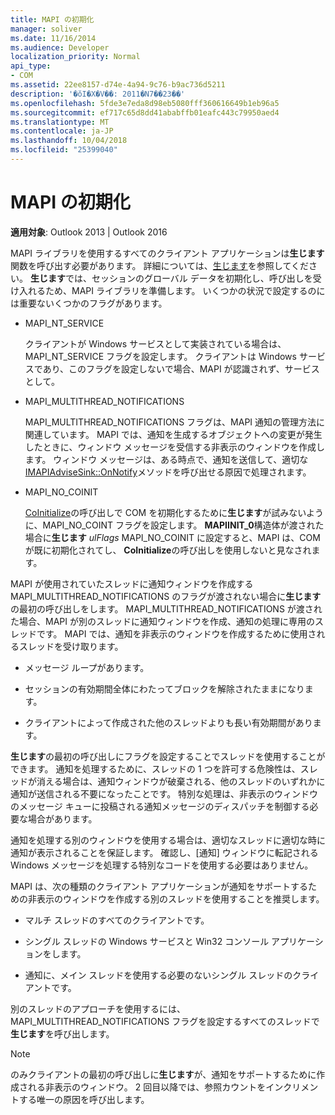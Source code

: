 ```yaml
---
title: MAPI の初期化
manager: soliver
ms.date: 11/16/2014
ms.audience: Developer
localization_priority: Normal
api_type:
- COM
ms.assetid: 22ee8157-d74e-4a94-9c76-b9ac736d5211
description: '�ŏI�X�V��: 2011�N7��23��'
ms.openlocfilehash: 5fde3e7eda8d98eb5080fff360616649b1eb96a5
ms.sourcegitcommit: ef717c65d8dd41ababffb01eafc443c79950aed4
ms.translationtype: MT
ms.contentlocale: ja-JP
ms.lasthandoff: 10/04/2018
ms.locfileid: "25399040"
---
```

# <a name="initializing-mapi"></a>MAPI の初期化

  
  
**適用対象**: Outlook 2013 | Outlook 2016 
  
MAPI ライブラリを使用するすべてのクライアント アプリケーションは**生じます**関数を呼び出す必要があります。 詳細については、[生じます](mapiinitialize.md)を参照してください。 **生じます**では、セッションのグローバル データを初期化し、呼び出しを受け入れるため、MAPI ライブラリを準備します。 いくつかの状況で設定するのには重要ないくつかのフラグがあります。 
  
- MAPI_NT_SERVICE
    
    クライアントが Windows サービスとして実装されている場合は、MAPI_NT_SERVICE フラグを設定します。 クライアントは Windows サービスであり、このフラグを設定しないで場合、MAPI が認識されず、サービスとして。 
    
- MAPI_MULTITHREAD_NOTIFICATIONS
    
    MAPI_MULTITHREAD_NOTIFICATIONS フラグは、MAPI 通知の管理方法に関連しています。 MAPI では、通知を生成するオブジェクトへの変更が発生したときに、ウィンドウ メッセージを受信する非表示のウィンドウを作成します。 ウィンドウ メッセージは、ある時点で、通知を送信して、適切な[IMAPIAdviseSink::OnNotify](imapiadvisesink-onnotify.md)メソッドを呼び出せる原因で処理されます。 
    
- MAPI_NO_COINIT
    
    [CoInitialize](https://msdn.microsoft.com/library/ms886303.aspx)の呼び出しで COM を初期化するために**生じます**が試みないように、MAPI_NO_COINT フラグを設定します。 **MAPIINIT_0**構造体が渡された場合に**生じます** _ulFlags_ MAPI_NO_COINIT に設定すると、MAPI は、COM が既に初期化されてし、 **CoInitialize**の呼び出しを使用しないと見なされます。
    
MAPI が使用されていたスレッドに通知ウィンドウを作成する MAPI_MULTITHREAD_NOTIFICATIONS のフラグが渡されない場合に**生じます**の最初の呼び出しをします。 MAPI_MULTITHREAD_NOTIFICATIONS が渡された場合、MAPI が別のスレッドに通知ウィンドウを作成、通知の処理に専用のスレッドです。 MAPI では、通知を非表示のウィンドウを作成するために使用されるスレッドを受け取ります。 
  
- メッセージ ループがあります。
    
- セッションの有効期間全体にわたってブロックを解除されたままになります。
    
- クライアントによって作成された他のスレッドよりも長い有効期間があります。 
    
**生じます**の最初の呼び出しにフラグを設定することでスレッドを使用することができます。 通知を処理するために、スレッドの 1 つを許可する危険性は、スレッドが消える場合は、通知ウィンドウが破棄される、他のスレッドのいずれかに通知が送信される不要になったことです。 特別な処理は、非表示のウィンドウのメッセージ キューに投稿される通知メッセージのディスパッチを制御する必要な場合があります。 
  
通知を処理する別のウィンドウを使用する場合は、適切なスレッドに適切な時に通知が表示されることを保証します。 確認し、[通知] ウィンドウに転記される Windows メッセージを処理する特別なコードを使用する必要はありません。 
  
MAPI は、次の種類のクライアント アプリケーションが通知をサポートするための非表示のウィンドウを作成する別のスレッドを使用することを推奨します。
  
- マルチ スレッドのすべてのクライアントです。
    
- シングル スレッドの Windows サービスと Win32 コンソール アプリケーションをします。
    
- 通知に、メイン スレッドを使用する必要のないシングル スレッドのクライアントです。
    
別のスレッドのアプローチを使用するには、MAPI_MULTITHREAD_NOTIFICATIONS フラグを設定するすべてのスレッドで**生じます**を呼び出します。 
  
> [!NOTE]
> のみクライアントの最初の呼び出しに**生じます**が、通知をサポートするために作成される非表示のウィンドウ。 2 回目以降では、参照カウントをインクリメントする唯一の原因を呼び出します。 
  

